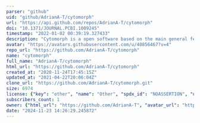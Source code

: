 ```yaml
---
parser: "github"
uid: "github/AdrianA-T/cytomorph"
url: "https://api.github.com/repos/AdrianA-T/cytomorph"
doi: "10.1371/JOURNAL.PCBI.1009245"
timestamp: "2022-01-02 00:39:19.327433"
description: "Cytomorph is a open software based on the main general features of cytoneme-meditated gradient formation. This sfotware allows to upload different experimental data to study in silico the role of different biological parameters of this type of signaling. Cytomorph can also work as an in silico tester for other biological hypotheses that are difficult to validate experimentally. In addition, the software architecture is designed in different modules that make Cytomorph an adaptive computational tool in which new advances can be integrated."
avatar: "https://avatars.githubusercontent.com/u/40856467?v=4"
repo_url: "https://github.com/AdrianA-T/cytomorph"
name: "cytomorph"
full_name: "AdrianA-T/cytomorph"
html_url: "https://github.com/AdrianA-T/cytomorph"
created_at: "2020-11-24T17:45:15Z"
updated_at: "2021-04-22T20:06:04Z"
clone_url: "https://github.com/AdrianA-T/cytomorph.git"
size: 6974
license: {"key": "other", "name": "Other", "spdx_id": "NOASSERTION", "url": null, "node_id": "MDc6TGljZW5zZTA="}
subscribers_count: 1
owner: {"html_url": "https://github.com/AdrianA-T", "avatar_url": "https://avatars.githubusercontent.com/u/40856467?v=4", "login": "AdrianA-T", "type": "User"}
date: "2024-11-23 14:26:29.245872"
---
```

